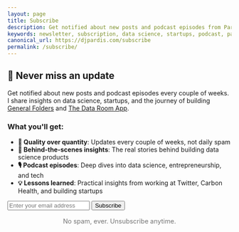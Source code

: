 ```yaml
---
layout: page
title: Subscribe
description: Get notified about new posts and podcast episodes from Pardis Noorzad. Insights on data science, startups, and building in public.
keywords: newsletter, subscription, data science, startups, podcast, pardis noorzad
canonical_url: https://djpardis.com/subscribe
permalink: /subscribe/
---
```


## 📧 Never miss an update

Get notified about new posts and podcast episodes every couple of weeks. I share insights on data science, startups, and the journey of building [General Folders](https://generalfolders.com) and [The Data Room App](https://thedataroom.app).

### What you'll get:

- **🎯 Quality over quantity**: Updates every couple of weeks, not daily spam
- **📝 Behind-the-scenes insights**: The real stories behind building data science products
- **🎙️ Podcast episodes**: Deep dives into data science, entrepreneurship, and tech
- **💡 Lessons learned**: Practical insights from working at Twitter, Carbon Health, and building startups

<!-- MailerLite Form -->
<form class="newsletter-form" id="subscribe-page-form" action="https://assets.mailerlite.com/jsonp/1709436/forms/161652905296791207/subscribe" method="post" target="_blank" data-last-submit="0">
  <!-- Honeypot field (invisible to humans, catches bots) -->
  <div class="hp" style="position: absolute; left: -5000px;" aria-hidden="true">
    <input type="text" name="website" tabindex="-1" value="" autocomplete="nope">
  </div>
  
  <div class="form-group">
    <input 
      type="email" 
      name="fields[email]" 
      id="subscribe-page-email" 
      placeholder="Enter your email address" 
      required
      class="newsletter-input"
      aria-label="Email address"
      autocomplete="email"
    >
    <button type="submit" class="newsletter-button">Subscribe</button>
  </div>
  <!-- Hidden fields for MailerLite -->
  <input type="hidden" name="ml-submit" value="1">
  <input type="hidden" name="anticsrf" value="true">
  <input type="hidden" name="hp-check" value="">
  <!-- Message container -->
  <div id="subscribe-page-message" class="newsletter-message"></div>
</form>

<!-- Success Message (hidden by default) -->
<div id="subscribe-page-success" class="newsletter-message success" style="display: none;">
  Thank you! You have successfully joined our subscriber list.
</div>

<div style="text-align: center; margin: 1rem 0;">
  <p style="color: #757575; font-size: 0.9rem;">No spam, ever. Unsubscribe anytime.</p>
</div>

<script>
  document.addEventListener('DOMContentLoaded', function() {
    const form = document.getElementById('subscribe-page-form');
    if (!form) return;
    
    // Initialize form state
    const submitButton = form.querySelector('button[type="submit"]');
    const messageDiv = document.getElementById('subscribe-page-message');
    const successMessage = document.getElementById('subscribe-page-success');
    const emailInput = document.getElementById('subscribe-page-email');
    const MIN_SUBMIT_INTERVAL = 5000; // 5 seconds between submissions
    
    // Validate email format
    function isValidEmail(email) {
      const re = /^[^\s@]+@[^\s@]+\.[^\s@]+$/;
      return re.test(String(email).toLowerCase());
    }
    
    // Show error message
    function showError(message) {
      messageDiv.textContent = message;
      messageDiv.className = 'newsletter-message error';
      messageDiv.style.display = 'block';
      submitButton.disabled = false;
      submitButton.textContent = 'Subscribe';
    }
    
    // Handle form submission
    form.addEventListener('submit', function(e) {
      e.preventDefault();
      
      // Get form data
      const formData = new FormData(form);
      const email = formData.get('fields[email]');
      const now = Date.now();
      const lastSubmit = parseInt(form.dataset.lastSubmit || '0', 10);
      
      // Reset messages
      messageDiv.style.display = 'none';
      messageDiv.className = 'newsletter-message';
      
      // Validate honeypot (if filled, it's likely a bot)
      if (formData.get('website')) {
        console.log('Bot detected via honeypot');
        showError('Invalid submission detected.');
        return;
      }
      
      // Validate email
      if (!email || !isValidEmail(email)) {
        showError('Please enter a valid email address.');
        return;
      }
      
      // Check rate limiting
      if (now - lastSubmit < MIN_SUBMIT_INTERVAL) {
        showError('Please wait before submitting again.');
        return;
      }
      
      // Update last submit time
      form.dataset.lastSubmit = now.toString();
      
      // Update UI
      submitButton.disabled = true;
      submitButton.textContent = 'Sending...';
      
      // Add honeypot check
      formData.set('hp-check', '1');
      
      // Submit to MailerLite
      fetch(form.action, {
        method: 'POST',
        body: formData,
        headers: {
          'Accept': 'application/json'
        }
      })
      .then(response => response.json())
      .then(data => {
        if (data.success) {
          // Show success message
          form.style.display = 'none';
          if (successMessage) {
            successMessage.style.display = 'block';
          }
        } else {
          // Show error from server
          showError(data.message || 'Subscription failed. Please try again.');
        }
      })
      .catch(error => {
        console.error('Subscription error:', error);
        showError('An error occurred. Please try again later.');
      });
    });
    
    // Add input validation on blur
    if (emailInput) {
      emailInput.addEventListener('blur', function() {
        if (this.value && !isValidEmail(this.value)) {
          this.setCustomValidity('Please enter a valid email address');
        } else {
          this.setCustomValidity('');
        }
      });
    }
  });
</script>